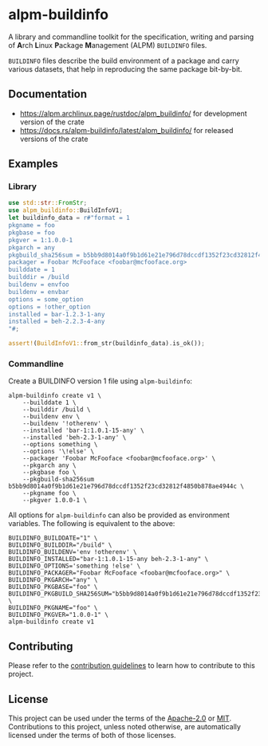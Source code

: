 # alpm-buildinfo

A library and commandline toolkit for the specification, writing and parsing of **A**rch **L**inux **P**ackage **M**anagement (ALPM) `BUILDINFO` files.

`BUILDINFO` files describe the build environment of a package and carry various datasets, that help in reproducing the same package bit-by-bit.

## Documentation

- <https://alpm.archlinux.page/rustdoc/alpm_buildinfo/> for development version of the crate
- <https://docs.rs/alpm-buildinfo/latest/alpm_buildinfo/> for released versions of the crate

## Examples

### Library

```rust
use std::str::FromStr;
use alpm_buildinfo::BuildInfoV1;
let buildinfo_data = r#"format = 1
pkgname = foo
pkgbase = foo
pkgver = 1:1.0.0-1
pkgarch = any
pkgbuild_sha256sum = b5bb9d8014a0f9b1d61e21e796d78dccdf1352f23cd32812f4850b878ae4944c
packager = Foobar McFooface <foobar@mcfooface.org>
builddate = 1
builddir = /build
buildenv = envfoo
buildenv = envbar
options = some_option
options = !other_option
installed = bar-1.2.3-1-any
installed = beh-2.2.3-4-any
"#;

assert!(BuildInfoV1::from_str(buildinfo_data).is_ok());
```

### Commandline

Create a BUILDINFO version 1 file using `alpm-buildinfo`:

```shell
alpm-buildinfo create v1 \
    --builddate 1 \
    --builddir /build \
    --buildenv env \
    --buildenv '!otherenv' \
    --installed 'bar-1:1.0.1-15-any' \
    --installed 'beh-2.3-1-any' \
    --options something \
    --options '\!else' \
    --packager 'Foobar McFooface <foobar@mcfooface.org>' \
    --pkgarch any \
    --pkgbase foo \
    --pkgbuild-sha256sum b5bb9d8014a0f9b1d61e21e796d78dccdf1352f23cd32812f4850b878ae4944c \
    --pkgname foo \
    --pkgver 1.0.0-1 \
```

All options for `alpm-buildinfo` can also be provided as environment variables. The following is equivalent to the above:

```shell
BUILDINFO_BUILDDATE="1" \
BUILDINFO_BUILDDIR="/build" \
BUILDINFO_BUILDENV='env !otherenv' \
BUILDINFO_INSTALLED="bar-1:1.0.1-15-any beh-2.3-1-any" \
BUILDINFO_OPTIONS='something !else' \
BUILDINFO_PACKAGER="Foobar McFooface <foobar@mcfooface.org>" \
BUILDINFO_PKGARCH="any" \
BUILDINFO_PKGBASE="foo" \
BUILDINFO_PKGBUILD_SHA256SUM="b5bb9d8014a0f9b1d61e21e796d78dccdf1352f23cd32812f4850b878ae4944c" \
BUILDINFO_PKGNAME="foo" \
BUILDINFO_PKGVER="1.0.0-1" \
alpm-buildinfo create v1
```

## Contributing

Please refer to the [contribution guidelines] to learn how to contribute to this project.

## License

This project can be used under the terms of the [Apache-2.0] or [MIT].
Contributions to this project, unless noted otherwise, are automatically licensed under the terms of both of those licenses.

[contribution guidelines]: ../CONTRIBUTING.md
[Apache-2.0]: ../LICENSES/Apache-2.0.txt
[MIT]: ../LICENSES/MIT.txt
